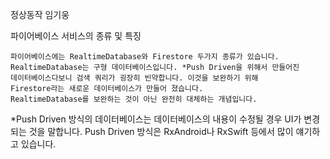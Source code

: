 정상동작
임기웅



파이어베이스 서비스의 종류 및 특징

    파이어베이스에는 RealtimeDatabase와 Firestore 두가지 종류가 있습니다.
    RealtimeDatabase는 구형 데이터베이스입니다. *Push Driven을 위해서 만들어진
    데이터베이스다보니 검색 쿼리가 굉장히 빈약합니다. 이것을 보완하기 위해
    Firestore라는 새로운 데이터베이스가 만들어 졌습니다. 
    RealtimeDatabase를 보완하는 것이 아닌 완전히 대체하는 개념입니다.

*Push Driven 방식의 데이터베이스는 데이터베이스의 내용이 수정될 경우 UI가 변경되는 것을 말합니다.
 Push Driven 방식은 RxAndroid나 RxSwift 등에서 많이 얘기하고 있습니다.